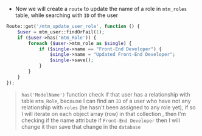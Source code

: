 - Now we will create a `route` to update the name of a role
  in `mtm_roles` table, while searching with `ID` of the user

````php
Route::get('/mtm_update_user_role', function () {
    $user = mtm_user::findOrFail(1);
    if ($user->has('mtm_Role')) {
        foreach ($user->mtm_role as $single) {
            if ($single->name == "Front-End Developer") {
                $single->name = "Updated Front-End Developer";
                $single->save();
            }
        }
    }
});
````

> `has('ModelName')` function check if that user has a relationship
> with table `mtm_Role`, because I can find an `ID` of a user who have not any relationship with `roles`
(he hasn't been assigned to any role yet), if so I will iterate on each object array (row) in that collection
> , then I'm checking if the name attribute if `Front-End Developer` then I will change it then save that change in
> the `database`